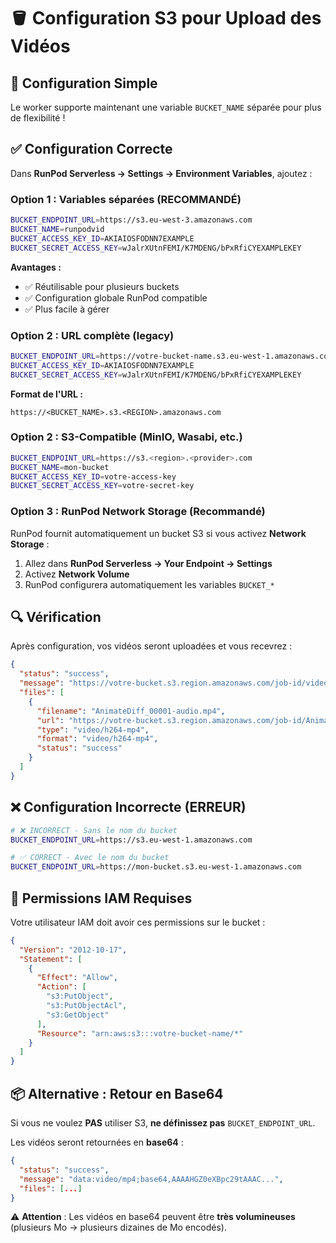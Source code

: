 # 🪣 Configuration S3 pour Upload des Vidéos

## 🎯 Configuration Simple

Le worker supporte maintenant une variable `BUCKET_NAME` séparée pour plus de flexibilité !

## ✅ Configuration Correcte

Dans **RunPod Serverless → Settings → Environment Variables**, ajoutez :

### Option 1 : Variables séparées (RECOMMANDÉ)

```bash
BUCKET_ENDPOINT_URL=https://s3.eu-west-3.amazonaws.com
BUCKET_NAME=runpodvid
BUCKET_ACCESS_KEY_ID=AKIAIOSFODNN7EXAMPLE
BUCKET_SECRET_ACCESS_KEY=wJalrXUtnFEMI/K7MDENG/bPxRfiCYEXAMPLEKEY
```

**Avantages :**
- ✅ Réutilisable pour plusieurs buckets
- ✅ Configuration globale RunPod compatible
- ✅ Plus facile à gérer

### Option 2 : URL complète (legacy)

```bash
BUCKET_ENDPOINT_URL=https://votre-bucket-name.s3.eu-west-1.amazonaws.com
BUCKET_ACCESS_KEY_ID=AKIAIOSFODNN7EXAMPLE
BUCKET_SECRET_ACCESS_KEY=wJalrXUtnFEMI/K7MDENG/bPxRfiCYEXAMPLEKEY
```

**Format de l'URL :**
```
https://<BUCKET_NAME>.s3.<REGION>.amazonaws.com
```

### Option 2 : S3-Compatible (MinIO, Wasabi, etc.)

```bash
BUCKET_ENDPOINT_URL=https://s3.<region>.<provider>.com
BUCKET_NAME=mon-bucket
BUCKET_ACCESS_KEY_ID=votre-access-key
BUCKET_SECRET_ACCESS_KEY=votre-secret-key
```

### Option 3 : RunPod Network Storage (Recommandé)

RunPod fournit automatiquement un bucket S3 si vous activez **Network Storage** :

1. Allez dans **RunPod Serverless → Your Endpoint → Settings**
2. Activez **Network Volume**
3. RunPod configurera automatiquement les variables `BUCKET_*`

## 🔍 Vérification

Après configuration, vos vidéos seront uploadées et vous recevrez :

```json
{
  "status": "success",
  "message": "https://votre-bucket.s3.region.amazonaws.com/job-id/video.mp4",
  "files": [
    {
      "filename": "AnimateDiff_00001-audio.mp4",
      "url": "https://votre-bucket.s3.region.amazonaws.com/job-id/AnimateDiff_00001-audio.mp4",
      "type": "video/h264-mp4",
      "format": "video/h264-mp4",
      "status": "success"
    }
  ]
}
```

## ❌ Configuration Incorrecte (ERREUR)

```bash
# ❌ INCORRECT - Sans le nom du bucket
BUCKET_ENDPOINT_URL=https://s3.eu-west-1.amazonaws.com

# ✅ CORRECT - Avec le nom du bucket
BUCKET_ENDPOINT_URL=https://mon-bucket.s3.eu-west-1.amazonaws.com
```

## 🔐 Permissions IAM Requises

Votre utilisateur IAM doit avoir ces permissions sur le bucket :

```json
{
  "Version": "2012-10-17",
  "Statement": [
    {
      "Effect": "Allow",
      "Action": [
        "s3:PutObject",
        "s3:PutObjectAcl",
        "s3:GetObject"
      ],
      "Resource": "arn:aws:s3:::votre-bucket-name/*"
    }
  ]
}
```

## 📦 Alternative : Retour en Base64

Si vous ne voulez **PAS** utiliser S3, **ne définissez pas** `BUCKET_ENDPOINT_URL`.

Les vidéos seront retournées en **base64** :

```json
{
  "status": "success",
  "message": "data:video/mp4;base64,AAAAHGZ0eXBpc29tAAAC...",
  "files": [...]
}
```

⚠️ **Attention** : Les vidéos en base64 peuvent être **très volumineuses** (plusieurs Mo → plusieurs dizaines de Mo encodés).
